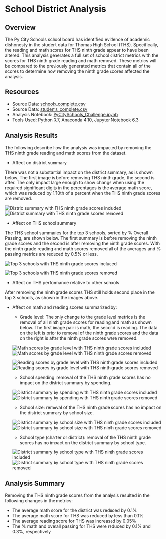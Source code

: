 # School District Analysis

## Overview
The Py City Schools school board has identified evidence of academic dishonesty in the student data for Thomas High School (THS).  Specifically, the reading and math scores for THS ninth grade appear to have been altered.  This analysis generates a full set of school district metrics with the scores for THS ninth grade reading and math removed.  These metrics will be compared to the previously generated metrics that contain all of the scores to determine how removing the ninth grade scores affected the analysis.

## Resources
- Source Data:  [schools_complete.csv](./resources/schools_complete.csv)
- Source Data:  [students_complete.csv](./resources/students_complete.csv)
- Analysis Notebook:  [PyCitySchools_Challenge.ipynb](./PyCitySchools_Challenge.ipynb)
- Tools Used:  Python 3.7, Anaconda 4.10, Jupyter Notebook 6.3

## Analysis Results
The following describe how the analysis was impacted by removing the THS ninth grade reading and math scores from the dataset.
- Affect on district summary

There was not a substantial impact on the district summary, as is shown below.  The first image is before removing THS ninth grade, the second is after.  The only impact large enough to show change when using the required significant digits in the percentages is the average math score, which was reduced by 1/10th of a percent when the THS ninth grade scores are removed.

![Distric summary with THS ninth grade scores included](./resources/district_summary_before.png) 
![District summary with THS ninth grade scores removed](./resources/district_summary_after.png)

- Affect on THS school summary

The THS school summaries for the top 3 schools, sorted by % Overall Passing, are shown below.  The first summary is before removing the ninth grade scores and the second is after removing the ninth grade scores.  With the ninth grade reading and math scores removed all of the averages and % passing metrics are reduced by 0.5% or less.

![Top 3 schools with THS ninth grade scores included](./resources/top3_before.png) 

![Top 3 schools with THS ninth grade scores removed](./resources/top3_after.png)

- Affect on THS performance relative to other schools

After removing the ninth grade scores THS still holds second place in the top 3 schools, as shown in the images above.

- Affect on math and reading scores summarized by:
    - Grade level:  The only change to the grade level metrics is the removal of all ninth grade scores for reading and math as shown below.  The first image pair is math, the second is reading.  The data on the left is prior to removal of the ninth grade scores and the data on the right is after the ninth grade scores were removed.

    ![Math scores by grade level with THS ninth grade scores included](./resources/math_by_grade_before.png) ![Math scores by grade level with THS ninth grade scores removed](./resources/math_by_grade_after.png)

    ![Reading scores by grade level with THS ninth grade scores included](./resources/reading_by_grade_before.png) ![Reading scores by grade level with THS ninth grade scores removed](./resources/reading_by_grade_after.png)

    - School spending:  removal of the THS ninth grade scores has no impact on the district summary by spending.
    
    ![District summary by spending with THS ninth grade scores included](./resources/district_summary_by_spending_before.png) 
    ![District summary by spending with THS ninth grade scores removed](./resources/district_summary_by_spending_after.png)

    - School size:  removal of the THS ninth grade scores has no impact on the district summary by school size.

    ![District summary by school size with THS ninth grade scores included](./resources/district_summary_by_size_before.png) 
    ![District summary by school size with THS ninth grade scores removed](./resources/district_summary_by_size_after.png)

    - School type (charter or district):  removal of the THS ninth grade scores has no impact on the district summary by school type.

    ![District summary by school type with THS ninth grade scores included](./resources/district_summary_by_type_before.png) 
    ![District summary by school type with THS ninth grade scores removed](./resources/district_summary_by_type_after.png)

## Analysis Summary
Removing the THS ninth grade scores from the analysis resulted in the following changes in the metrics:
- The average math score for the district was reduced by 0.1%
- The average math score for THS was reduced by less than 0.1%
- The average reading score for THS was increased by 0.05%
- The % math and overall passing for THS were reduced by 0.1% and 0.3%, respectively
